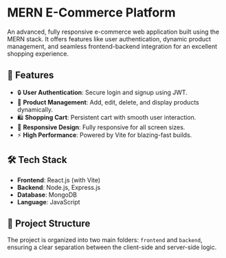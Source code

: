 # MERN E-Commerce Platform

An advanced, fully responsive e-commerce web application built using the MERN stack. It offers features like user authentication, dynamic product management, and seamless frontend-backend integration for an excellent shopping experience.


## 🚀 Features

- 🔒 **User Authentication**: Secure login and signup using JWT.
- 🛒 **Product Management**: Add, edit, delete, and display products dynamically.
- 🛍️ **Shopping Cart**: Persistent cart with smooth user interaction.
- 📱 **Responsive Design**: Fully responsive for all screen sizes.
- ⚡ **High Performance**: Powered by Vite for blazing-fast builds.

## 🛠️ Tech Stack

- **Frontend**: React.js (with Vite)
- **Backend**: Node.js, Express.js
- **Database**: MongoDB
- **Language**: JavaScript

## 📂 Project Structure

The project is organized into two main folders: `frontend` and `backend`, ensuring a clear separation between the client-side and server-side logic.

